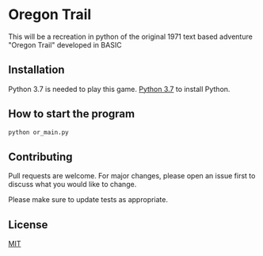 # Oregon Trail

This will be a recreation in python of the original 1971 text based adventure "Oregon Trail" developed in BASIC

## Installation

Python 3.7 is needed to play this game. [Python 3.7](https://www.python.org/downloads/) to install Python.


## How to start the program

```python
python or_main.py
```

## Contributing
Pull requests are welcome. For major changes, please open an issue first to discuss what you would like to change.

Please make sure to update tests as appropriate.

## License
[MIT](https://choosealicense.com/licenses/mit/)

